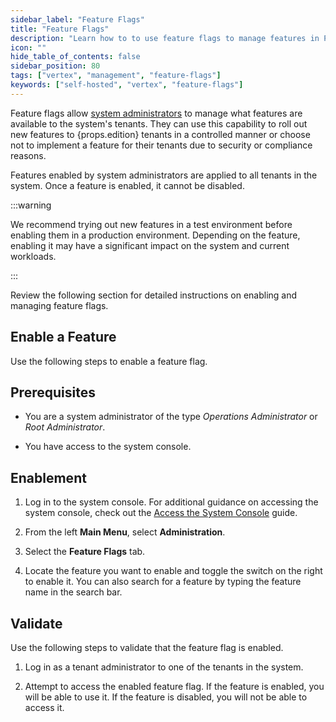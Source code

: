 ```yaml
---
sidebar_label: "Feature Flags"
title: "Feature Flags"
description: "Learn how to to use feature flags to manage features in Palette VerteX"
icon: ""
hide_table_of_contents: false
sidebar_position: 80
tags: ["vertex", "management", "feature-flags"]
keywords: ["self-hosted", "vertex", "feature-flags"]
---
```


Feature flags allow
[system administrators](../system-management/account-management/account-management.md#system-administrators) to manage
what features are available to the system's tenants. They can use this capability to roll out new features to
{props.edition} tenants in a controlled manner or choose not to implement a feature for their tenants due to security or
compliance reasons.

Features enabled by system administrators are applied to all tenants in the system. Once a feature is enabled, it cannot
be disabled.

:::warning

We recommend trying out new features in a test environment before enabling them in a production environment. Depending
on the feature, enabling it may have a significant impact on the system and current workloads.

:::

Review the following section for detailed instructions on enabling and managing feature flags.

## Enable a Feature

Use the following steps to enable a feature flag.

## Prerequisites

- You are a system administrator of the type _Operations Administrator_ or _Root Administrator_.

- You have access to the system console.

## Enablement

1. Log in to the system console. For additional guidance on accessing the system console, check out the
   [Access the System Console](../system-management/system-management.md#access-the-system-console) guide.

2. From the left **Main Menu**, select **Administration**.

3. Select the **Feature Flags** tab.

4. Locate the feature you want to enable and toggle the switch on the right to enable it. You can also search for a
   feature by typing the feature name in the search bar.

## Validate

Use the following steps to validate that the feature flag is enabled.

1. Log in as a tenant administrator to one of the tenants in the system.

2. Attempt to access the enabled feature flag. If the feature is enabled, you will be able to use it. If the feature is
   disabled, you will not be able to access it.
